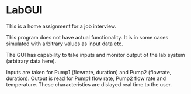 # LabGUI

This is a home assignment for a job interview.

This program does not have actual functionality. It is in some cases simulated with arbitrary values as input data etc.

The GUI has capability to take inputs and monitor output of the lab system (arbitrary data here).

Inputs are taken for Pump1 (flowrate, duration) and Pump2 (flowrate, duration). Output is read for Pump1 flow rate, Pump2 flow rate and temperature. These characteristics are dislayed real time to the user.
